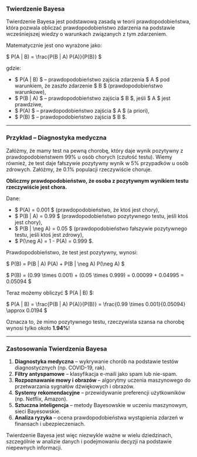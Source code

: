 ### **Twierdzenie Bayesa**  

Twierdzenie Bayesa jest podstawową zasadą w teorii prawdopodobieństwa, która pozwala obliczać prawdopodobieństwo zdarzenia na podstawie wcześniejszej wiedzy o warunkach związanych z tym zdarzeniem.  

Matematycznie jest ono wyrażone jako:  

$
P(A | B) = \frac{P(B | A) P(A)}{P(B)}
$  

gdzie:  
- $ P(A | B) $ – prawdopodobieństwo zajścia zdarzenia $ A $ pod warunkiem, że zaszło zdarzenie $ B $ (prawdopodobieństwo warunkowe),  
- $ P(B | A) $ – prawdopodobieństwo zajścia $ B $, jeśli $ A $ jest prawdziwe,  
- $ P(A) $ – prawdopodobieństwo zajścia $ A $ (a priori),  
- $ P(B) $ – prawdopodobieństwo zajścia $ B $.  

---

### **Przykład – Diagnostyka medyczna**  

Załóżmy, że mamy test na pewną chorobę, który daje wynik pozytywny z prawdopodobieństwem 99% u osób chorych (czułość testu). Wiemy również, że test daje fałszywie pozytywny wynik w 5% przypadków u osób zdrowych. Załóżmy, że 0.1% populacji rzeczywiście choruje.  

**Obliczmy prawdopodobieństwo, że osoba z pozytywnym wynikiem testu rzeczywiście jest chora.**  

Dane:  
- $ P(A) = 0.001 $ (prawdopodobieństwo, że ktoś jest chory),  
- $ P(B | A) = 0.99 $ (prawdopodobieństwo pozytywnego testu, jeśli ktoś jest chory),  
- $ P(B | \neg A) = 0.05 $ (prawdopodobieństwo fałszywie pozytywnego testu, jeśli ktoś jest zdrowy),  
- $ P(\neg A) = 1 - P(A) = 0.999 $.  

Prawdopodobieństwo, że test jest pozytywny, wynosi:  

$
P(B) = P(B | A) P(A) + P(B | \neg A) P(\neg A)
$

$
P(B) = (0.99 \times 0.001) + (0.05 \times 0.999) = 0.00099 + 0.04995 = 0.05094
$

Teraz możemy obliczyć $ P(A | B) $:  

$
P(A | B) = \frac{P(B | A) P(A)}{P(B)} = \frac{0.99 \times 0.001}{0.05094} \approx 0.0194
$

Oznacza to, że mimo pozytywnego testu, rzeczywista szansa na chorobę wynosi tylko około **1.94%**!

---

### **Zastosowania Twierdzenia Bayesa**  

1. **Diagnostyka medyczna** – wykrywanie chorób na podstawie testów diagnostycznych (np. COVID-19, rak).  
2. **Filtry antyspamowe** – klasyfikacja e-maili jako spam lub nie-spam.  
3. **Rozpoznawanie mowy i obrazów** – algorytmy uczenia maszynowego do przetwarzania sygnałów dźwiękowych i obrazów.  
4. **Systemy rekomendacyjne** – przewidywanie preferencji użytkowników (np. Netflix, Amazon).  
5. **Sztuczna inteligencja** – metody Bayesowskie w uczeniu maszynowym, sieci Bayesowskie.  
6. **Analiza ryzyka** – ocena prawdopodobieństwa wystąpienia zdarzeń w finansach i ubezpieczeniach.  

Twierdzenie Bayesa jest więc niezwykle ważne w wielu dziedzinach, szczególnie w analizie danych i podejmowaniu decyzji na podstawie niepewnych informacji.